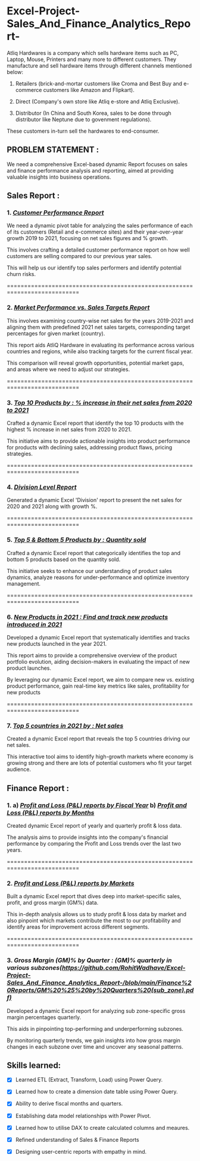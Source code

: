 # Excel-Project-Sales_And_Finance_Analytics_Report-
Atliq Hardwares is a company which sells hardware items such as PC, Laptop, Mouse, Printers and many more to different customers. They manufacture and sell hardware items through different channels mentioned below:

1. Retailers (brick-and-mortar customers like Croma and Best Buy and e-commerce customers like Amazon and Flipkart).

2. Direct (Company's own store like Atliq e-store and Atliq Exclusive).

3. Distributor (In China and South Korea, sales to be done through distributor like Neptune due to govenment regulations).

These customers in-turn sell the hardwares to end-consumer.

## PROBLEM STATEMENT :
  We need a comprehensive Excel-based dynamic Report focuses on sales and finance performance analysis and reporting, aimed at providing valuable insights into business operations.

## Sales Report : 
  
### 1. _[Customer Performance Report](https://github.com/RohitWadhave/Excel-Project-Sales_And_Finance_Analytics_Report-/blob/main/Sales%20Reports/Customer%20Net%20Sales%20Performance.pdf)_

 We need a dynamic pivot table for analyzing the sales performance of each of its customers (Retail and e-commerce sites) and their year-over-year growth 2019 to 2021, focusing on net sales figures and % growth. 
 
 This involves crafting a detailed customer performance report on how well customers are selling compared to our previous year sales.
 
 This will help us our identify top sales performers and identify potential churn risks.
 
===========================================================================
### 2. _[Market Performance vs. Sales Targets Report](https://github.com/RohitWadhave/Excel-Project-Sales_And_Finance_Analytics_Report-/blob/main/Sales%20Reports/Market%20Performance%20VS%20Target.pdf)_ 

 This involves examining country-wise net sales for the years 2019-2021 and aligning them with predefined 2021 net sales targets, corresponding target percentages for given market (country).

 This report aids AtliQ Hardware in evaluating its performance across various countries and regions, while also tracking targets for the current fiscal year.
 
 This comparison will reveal growth opportunities, potential market gaps, and areas where we need to adjust our strategies.

===========================================================================
### 3. _[Top 10 Products by : % increase in their net sales from 2020 to 2021](https://github.com/RohitWadhave/Excel-Project-Sales_And_Finance_Analytics_Report-/blob/main/Sales%20Reports/Business%20Inquiries/Top%2010%20Products.pdf)_
Crafted a dynamic Excel report that identify the top 10 products with the highest % increase in net sales from 2020 to 2021.  

This initiative aims to provide actionable insights into product performance for products with declining sales, addressing product flaws, pricing strategies.

===========================================================================
### 4. _[Division Level Report](https://github.com/RohitWadhave/Excel-Project-Sales_And_Finance_Analytics_Report-/blob/main/Sales%20Reports/Business%20Inquiries/Division%20Level%20Report.pdf)_
Generated a dynamic Excel 'Division' report to present the net sales for 2020 and 2021 along with growth %.

===========================================================================
### 5. _[Top 5 & Bottom 5 Products by : Quantity sold](https://github.com/RohitWadhave/Excel-Project-Sales_And_Finance_Analytics_Report-/blob/main/Sales%20Reports/Business%20Inquiries/Top%20and%20Bottom%20products%20-%20QTY.pdf)_
Crafted a dynamic Excel report that categorically identifies the top and bottom 5 products based on the quantity sold. 

This initiative seeks to enhance our understanding of product sales dynamics, analyze reasons for under-performance and optimize inventory management.

===========================================================================
### 6. _[New Products in 2021 : Find and track new products introduced in 2021](https://github.com/RohitWadhave/Excel-Project-Sales_And_Finance_Analytics_Report-/blob/main/Sales%20Reports/Business%20Inquiries/New%20Products%20-%202021.pdf)_
Developed a dynamic Excel report that systematically identifies and tracks new products launched in the year 2021. 

This report aims to provide a comprehensive overview of the product portfolio evolution, aiding decision-makers in evaluating the impact of new product launches.

By leveraging our dynamic Excel report, we aim to compare new vs. existing product performance, gain real-time key metrics like sales, profitability for new products

===========================================================================
### 7. _[Top 5 countries in 2021 by : Net sales](https://github.com/RohitWadhave/Excel-Project-Sales_And_Finance_Analytics_Report-/blob/main/Sales%20Reports/Business%20Inquiries/Top%205%20Countries.pdf)_
Created a dynamic Excel report that reveals the top 5 countries driving our net sales. 

This interactive tool aims to identify high-growth markets where economy is growing strong and there are lots of potential customers who fit your target audience.


## Finance Report :

### 1. a) _[Profit and Loss (P&L) reports by Fiscal Year](https://github.com/RohitWadhave/Excel-Project-Sales_And_Finance_Analytics_Report-/blob/main/Finance%20Reports/P%20%26%20L%20by%20Fiscal%20Year.pdf)_                                                        b) _[Profit and Loss (P&L) reports by Months](https://github.com/RohitWadhave/Excel-Project-Sales_And_Finance_Analytics_Report-/blob/main/Finance%20Reports/P%20%26%20L%20by%20Months%20-%20Double%20page.pdf)_
Created dynamic Excel report of yearly and quarterly profit & loss data. 

The analysis aims to provide insights into the company's financial performance by comparing the Profit and Loss trends over the last two years. 

===========================================================================
### 2.    _[Profit and Loss (P&L) reports by Markets](https://github.com/RohitWadhave/Excel-Project-Sales_And_Finance_Analytics_Report-/blob/main/Finance%20Reports/P%20%26%20L%20by%20Markets.pdf)_
Built a dynamic Excel report that dives deep into market-specific sales, profit, and gross margin (GM%) data. 

This in-depth analysis allows us to study profit & loss data by market and also pinpoint which markets contribute the most to our profitability and identify areas for improvement across different segments.

===========================================================================
### 3. _Gross Margin (GM)% by Quarter : (GM)% quarterly in various subzones(https://github.com/RohitWadhave/Excel-Project-Sales_And_Finance_Analytics_Report-/blob/main/Finance%20Reports/GM%20%25%20by%20Quarters%20(sub_zone).pdf)_
Developed a dynamic Excel report for analyzing sub zone-specific gross margin percentages quarterly. 

This aids in pinpointing top-performing and underperforming subzones.   

By monitoring quarterly trends, we gain insights into how gross margin changes in each subzone over time and uncover any seasonal patterns.



## Skills learned:
- [x]	Learned ETL (Extract, Transform, Load) using Power Query.
- [x]	Learned how to create a dimension date table using Power Query.
- [x]	Ability to derive fiscal months and quarters.
- [x]	Establishing data model relationships with Power Pivot.
- [x]	Learned how to utilise DAX to create calculated columns and meaures.
- [x]	Refined understanding of Sales & Finance Reports
- [x]	Designing user-centric reports with empathy in mind.

